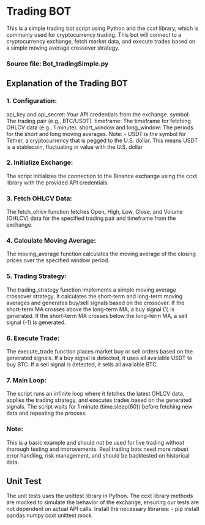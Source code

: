 # Trading BOT
This is a simple trading bot script using Python and the ccxt library, which is commonly used for cryptocurrency trading. 
This bot will connect to a cryptocurrency exchange, fetch market data, and execute trades based on a simple moving average crossover strategy.
### Source file: Bot_tradingSimple.py 
## Explanation of the Trading BOT
### 1.	Configuration:
api_key and api_secret: Your API credentials from the exchange.
symbol: The trading pair (e.g., BTC/USDT). timeframe: The timeframe for fetching OHLCV data (e.g., 1 minute).
short_window and long_window: The periods for the short and long moving averages. Note: - USDT is the symbol for Tether, a cryptocurrency that is pegged to the U.S. dollar. This means USDT is a stablecoin, fluctuating in value with the U.S. dollar
### 2.	Initialize Exchange:
The script initializes the connection to the Binance exchange using the ccxt library with the provided API credentials.
### 3.	Fetch OHLCV Data:
The fetch_ohlcv function fetches Open, High, Low, Close, and Volume (OHLCV) data for the specified trading pair and timeframe from the exchange.
### 4.	Calculate Moving Average:
The moving_average function calculates the moving average of the closing prices over the specified window period.
### 5.	Trading Strategy:
  The trading_strategy function implements a simple moving average crossover strategy. It calculates the short-term and long-term moving averages and generates buy/sell signals based on the crossover. If the short-term MA crosses above the long-term MA, a buy signal (1) is generated.
If the short-term MA crosses below the long-term MA, a sell signal (-1) is generated.
### 6.	Execute Trade:
The execute_trade function places market buy or sell orders based on the generated signals.
If a buy signal is detected, it uses all available USDT to buy BTC.
If a sell signal is detected, it sells all available BTC.
### 7.	Main Loop:
  The script runs an infinite loop where it fetches the latest OHLCV data, applies the trading strategy, and executes trades based on the generated signals.
  The script waits for 1 minute (time.sleep(60)) before fetching new data and repeating the process.
### Note:
This is a basic example and should not be used for live trading without thorough testing and improvements. Real trading bots need more robust error handling, risk management, and should be backtested on historical data.

## Unit Test
The unit tests uses the unittest library in Python. 
The ccxt library methods are mocked to simulate the behavior of the exchange, ensuring our tests are not dependent on actual API calls. 
Install the necessary libraries: - pip install pandas numpy ccxt unittest mock
